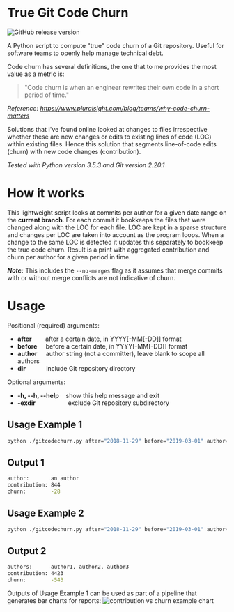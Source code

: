 # True Git Code Churn
![GitHub release version](https://img.shields.io/github/v/release/flacle/truegitcodechurn.svg?sort=semver)

A Python script to compute "true" code churn of a Git repository. Useful for software teams to openly help manage technical debt.

Code churn has several definitions, the one that to me provides the most value as a metric is:

> "Code churn is when an engineer rewrites their own code in a short period of time."

*Reference: https://www.pluralsight.com/blog/teams/why-code-churn-matters*

Solutions that I've found online looked at changes to files irrespective whether these are new changes or edits to existing lines of code (LOC) within existing files. Hence this solution that segments line-of-code edits (churn) with new code changes (contribution).

*Tested with Python version 3.5.3 and Git version 2.20.1*

# How it works
This lightweight script looks at commits per author for a given date range on the **current branch**. For each commit it bookkeeps the files that were changed along with the LOC for each file. LOC are kept in a sparse structure and changes per LOC are taken into account as the program loops. When a change to the same LOC is detected it updates this separately to bookkeep the true code churn.
Result is a print with aggregated contribution and churn per author for a given period in time.

***Note:*** This includes the `--no-merges` flag as it assumes that merge commits with or without merge conflicts are not indicative of churn.

# Usage
Positional (required) arguments:
- **after**        after a certain date, in YYYY[-MM[-DD]] format
- **before**     before a certain date, in YYYY[-MM[-DD]] format
- **author**     author string (not a committer), leave blank to scope all authors
- **dir**            include Git repository directory

Optional arguments:
- **-h, --h, --help**    show this help message and exit
- **-exdir**                   exclude Git repository subdirectory

## Usage Example 1
```bash
python ./gitcodechurn.py after="2018-11-29" before="2019-03-01" author="an author" dir="/Users/myname/myrepo" -exdir="excluded-directory"
```
## Output 1
```bash
author:       an author
contribution: 844
churn:        -28
```

## Usage Example 2
```bash
python ./gitcodechurn.py after="2018-11-29" before="2019-03-01" author="" dir="/Users/myname/myrepo" -exdir="excluded-directory"
```
## Output 2
```bash
authors:      author1, author2, author3
contribution: 4423
churn:        -543
```

Outputs of Usage Example 1 can be used as part of a pipeline that generates bar charts for reports:
![contribution vs churn example chart](/chart.png)
